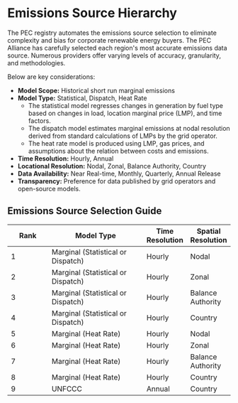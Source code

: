 # Emissions Source Hierarchy

The PEC registry automates the emissions source selection to eliminate complexity and bias for corporate renewable energy buyers. The PEC Alliance has carefully selected each region's most accurate emissions data source. Numerous providers offer varying levels of accuracy, granularity, and methodologies.

Below are key considerations:

* **Model Scope:** Historical short run marginal emissions
* **Model Type:** Statistical, Dispatch, Heat Rate
  * The statistical model regresses changes in generation by fuel type based on changes in load, location marginal price (LMP), and time factors.
  * The dispatch model estimates marginal emissions at nodal resolution derived from standard calculations of LMPs by the grid operator.
  * The heat rate model is produced using LMP, gas prices, and assumptions about the relation between costs and emissions.
* **Time Resolution:** Hourly, Annual
* **Locational Resolution:** Nodal, Zonal, Balance Authority, Country
* **Data Availability:** Near Real-time, Monthly, Quarterly, Annual Release
* **Transparency:** Preference for data published by grid operators and open-source models.

## Emissions Source Selection Guide

<table><thead><tr><th width="105">Rank</th><th width="291">Model Type</th><th>Time Resolution</th><th>Spatial Resolution</th></tr></thead><tbody><tr><td>1</td><td>Marginal (Statistical or Dispatch)</td><td>Hourly</td><td>Nodal</td></tr><tr><td>2</td><td>Marginal (Statistical or Dispatch)</td><td>Hourly</td><td>Zonal</td></tr><tr><td>3</td><td>Marginal (Statistical or Dispatch)</td><td>Hourly</td><td>Balance Authority</td></tr><tr><td>4</td><td>Marginal (Statistical or Dispatch)</td><td>Hourly</td><td>Country</td></tr><tr><td>5</td><td>Marginal (Heat Rate)</td><td>Hourly</td><td>Nodal</td></tr><tr><td>6</td><td>Marginal (Heat Rate)</td><td>Hourly</td><td>Zonal</td></tr><tr><td>7</td><td>Marginal (Heat Rate)</td><td>Hourly</td><td>Balance Authority</td></tr><tr><td>8</td><td>Marginal (Heat Rate)</td><td>Hourly</td><td>Country</td></tr><tr><td>9</td><td>UNFCCC</td><td>Annual</td><td>Country</td></tr></tbody></table>
